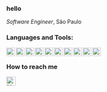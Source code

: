 

### hello
<p> <i>Software Engineer</i>, São Paulo </p>

### Languages and Tools:

<img align="left" width="22" alt="javascript" src="https://cdn.jsdelivr.net/gh/devicons/devicon/icons/javascript/javascript-original.svg" />
<img align="left" width="22" alt="vue" src="https://cdn.jsdelivr.net/gh/devicons/devicon/icons/vuejs/vuejs-original.svg" />
<img align="left" width="22" alt="csharp" src="https://cdn.jsdelivr.net/gh/devicons/devicon/icons/csharp/csharp-original.svg" />

<img align="left" width="22" alt="java" src="https://cdn.jsdelivr.net/gh/devicons/devicon/icons/typescript/typescript-original.svg" />
<img align="left" width="22" alt="react" src="https://cdn.jsdelivr.net/gh/devicons/devicon/icons/react/react-original.svg" />

<img align="left" width="22" alt="python" src="https://cdn.jsdelivr.net/gh/devicons/devicon/icons/python/python-original.svg" />

<img align="left" width="22" alt="spring" src="https://cdn.jsdelivr.net/gh/devicons/devicon/icons/spring/spring-original.svg" />

<img align="left" width="22" alt="SQL" src="https://cdn.jsdelivr.net/gh/devicons/devicon/icons/mysql/mysql-original.svg" />
          

<img align="left" width="22" src="https://cdn.jsdelivr.net/gh/devicons/devicon/icons/java/java-original.svg" />
          

 <img align="left" width="22" alt="Github" src="https://cdn.jsdelivr.net/gh/devicons/devicon/icons/github/github-original.svg" />
  
</br>
 
 ### How to reach me 
 
 
[<img align="left" target="_blank" alt="LinkedIn" width="24px" src="https://cdn.jsdelivr.net/gh/devicons/devicon/icons/linkedin/linkedin-original.svg"/>][linkedin]


</br>
</br>


[linkedin]: https://www.linkedin.com/in/matheus-arruda-3a5657181/
[twitter]: https://twitter.com/bluz1n
[instagram]: https://www.instagram.com/_matcf/
